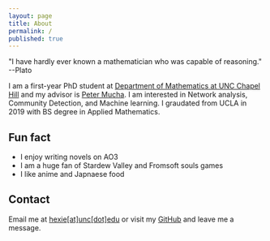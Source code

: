 ```yaml
---
layout: page
title: About
permalink: /
published: true
---
```


<p class="message">
"I have hardly ever known a mathematician who was capable of reasoning." --Plato
</p> 

I am a first-year PhD student at [Department of Mathematics at UNC Chapel Hill](https://math.unc.edu/) and my advisor is [Peter Mucha](http://mucha.web.unc.edu/). I am interested in Network analysis, Community Detection, and Machine learning. I graudated from UCLA in 2019 with BS degree in Applied Mathematics.


## Fun fact

* I enjoy writing novels on AO3
* I am a huge fan of Stardew Valley and Fromsoft souls games
* I like anime and Japnaese food

## Contact
Email me at [hexie[at]unc[dot]edu](hexie@unc.edu) or visit my [GitHub](https://github.com/hexie1995) and leave me a message.